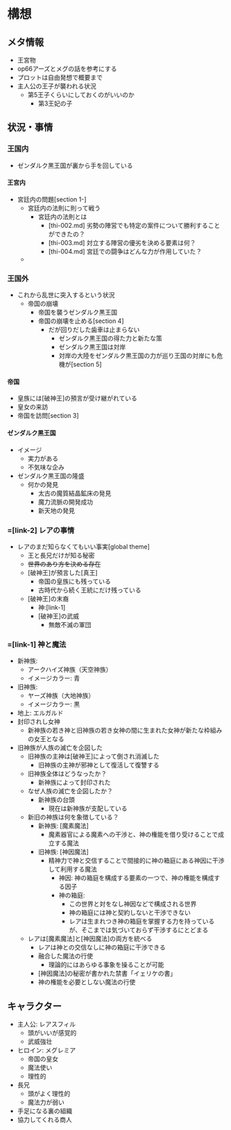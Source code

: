 # 構想
## メタ情報
- 王宮物
- op66アーズとメグの話を参考にする
- プロットは自由発想で概要まで
- 主人公の王子が襲われる状況
  - 第5王子くらいにしておくのがいいのか
    - 第3王妃の子

## 状況・事情
### 王国内
- ゼンダルク黒王国が裏から手を回している

#### 王宮内
- 宮廷内の問題[section 1-]
  - 宮廷内の法則に則って戦う
    - 宮廷内の法則とは
      - [thi-002.md] 劣勢の陣営でも特定の案件について勝利することができたの？
      - [thi-003.md] 対立する陣営の優劣を決める要素は何？
      - [thi-004.md] 宮廷での闘争はどんな力が作用していた？
  - 

### 王国外
- これから乱世に突入するという状況
  - 帝国の崩壊
    - 帝国を襲うゼンダルク黒王国
    - 帝国の崩壊を止める[section 4]
      - だが回りだした歯車は止まらない
        - ゼンダルク黒王国の得た力と新たな策
        - ゼンダルク黒王国は対岸
        - 対岸の大陸をゼンダルク黒王国の力が巡り王国の対岸にも危機が[section 5]

#### 帝国
- 皇族には[破神王]の預言が受け継がれている
- 皇女の来訪
- 帝国を訪問[section 3]

#### ゼンダルク黒王国
- イメージ
  - 実力がある
  - 不気味な企み
- ゼンダルク黒王国の隆盛
  - 何かの発見
    - 太古の魔質結晶鉱床の発見
    - 魔力流脈の開発成功
    - 新天地の発見

### =[link-2] レアの事情
- レアのまだ知らなくてもいい事実[global theme]
  - 王と長兄だけが知る秘密
  - ~~世界のあり方を決める存在~~
  - [破神王]が預言した[真王]
    - 帝国の皇族にも残っている
    - 古時代から続く王統にだけ残っている
  - [破神王]の末裔
    - 神:[link-1]
    - [破神王]の武威
      - 無敵不滅の軍団

### =[link-1] 神と魔法
- 新神族:
  - アークハイズ神族（天空神族）
  - イメージカラー: 青
- 旧神族:
  - ヤーズ神族（大地神族）
  - イメージカラー: 黒
- 地上: エルガルド
- 封印されし女神
  - 新神族の若き神と旧神族の若き女神の間に生まれた女神が新たな枠組みの女王となる
- 旧神族が人族の滅亡を企図した
  - 旧神族の主神は[破神王]によって倒され消滅した
    - 旧神族の主神が邪神として復活して復讐する
  - 旧神族全体はどうなったか？
    - 新神族によって封印された
  - なぜ人族の滅亡を企図したか？
    - 新神族の台頭
      - 現在は新神族が支配している
  - 新旧の神族は何を象徴している？
    - 新神族: [魔素魔法]
      - 魔素器官による魔素への干渉と、神の権能を借り受けることで成立する魔法
    - 旧神族: [神因魔法]
      - 精神力で神と交信することで間接的に神の箱庭にある神因に干渉して利用する魔法
        - 神因: 神の箱庭を構成する要素の一つで、神の権能を構成する因子
        - 神の箱庭:
          - この世界と対をなし神因などで構成される世界
          - 神の箱庭には神と契約しないと干渉できない
          - レアは生まれつき神の箱庭を掌握する力を持っているが、そこまでは気づいておらず干渉するにとどまる
  - レアは[魔素魔法]と[神因魔法]の両方を統べる
    - レアは神との交信なしに神の箱庭に干渉できる
    - 融合した魔法の行使
      - 理論的にはあらゆる事象を操ることが可能
    - [神因魔法]の秘密が書かれた禁書「イェリケの書」
    - 神の権能を必要としない魔法の行使

## キャラクター
- 主人公: レアスフィル
  - 頭がいいが感覚的
  - 武威強壮
- ヒロイン: メグレミア
  - 帝国の皇女
  - 魔法使い
  - 理性的
- 長兄
  - 頭がよく理性的
  - 魔法力が弱い
- 手足になる裏の組織
- 協力してくれる商人
